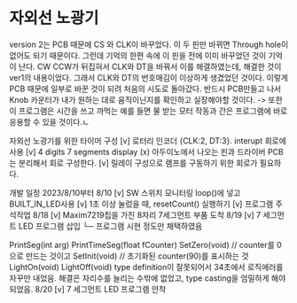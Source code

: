 # 자외선 노광기

version 2는 PCB 때문에 CS 와 CLK이 바꾸었다. 이 두 핀만 바뀌면 Through hole이 없어도 되기 때문이다. 그런데 기억의 한편 속에 이 핀을 전에 이미 바꾸었던 것이 기억이 난다. CW CCW가 뒤집혀서 CLK와 DT을 바꿔서 이를 해결하였는데, 해결한 것이 ver1의 내용이었다. 그래서 CLK와 DT의 번호매김이 이상하게 생겼었던 것이다. 이렇게 PCB 때문에 일부로 바꾼 것이 되려 처음의 시도로 돌아갔다. 반드시 PCB만들고 나서 Knob 카운터가 내가 원하는 대로 움직이닌지를 확인하고 실장해야할 것이다. -> 또한 이 프로그램은 시간을 쓰고 까먹는 예를 들면 물 받는 모터 작동과 간은 프로그램에 바로 응용할 수 있을 것이다.ㄴ

자외선 노광기를 위한 타이머 구성
    [v] 로터리 인코더 {CLK:2, DT:3}. interupt 회로에 사용
    [v]  4 digits 7 segments display
        (x) 아두이노에서 나오는 핀과 드라이버 PCB는 분리해서 회로 구성한다.
    [v] 릴레이 구성으로 램프를 구동하기 위한 회로가 필요하다.

개발 일정 2023/8/10부터
8/10    [v] SW 스위치 모니터링 loop()에 넣고 BUILT_IN_LED사용
        [v] 1초 이상 눌렀을 때, resetCount() 실행하기
        [v] 프로그램 주석작업
8/18    [v] Maxim7219칩을 가진 8자리 7세그먼트 부품 도착
8/19    [v] 7 세그먼트 LED 프로그램 삽입
            └─ 프로그램 시현 정도만 채택하였음

PrintSeg(int arg)
PrintTimeSeg(float fCounter)
SetZero(void) // counter를 0으로 만드는 것이고
SetInit(void) // 초기화된 counter(90)를 표시하는 것
LightOn(void)
LightOff(void)
type definition이 잘못되어서 34초에서 로직에러를 자꾸만 내었음. 해결은 자리수를 늘리는 수밖에 없었고,  type casting을 엄밀하게 해야 되었음.
8/20    [v] 7 세그먼트 LED 프로그램 안착
